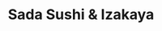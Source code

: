 ---
layout: place
title: "Sada Sushi & Izakaya"
permalink: /oregon/corvallis/sada-sushi-izakaya.html
stateAbbr: OR
stateName: Oregon
cityName: Corvallis
seo:
  name: "Sada Sushi & Izakaya"
  type: Restaurant
  links: http://www.sadasushi.com/
description: "Looking for sushi in Corvallis, Oregon? Check out Sada Sushi & Izakaya for a delightful Japanese dining experience. Enjoy a variety of sushi and other dishes..."
place_id: ChIJrzQgg-tAwFQR-DA93mEWa4E
photos:
  - name: >-
      places/ChIJrzQgg-tAwFQR-DA93mEWa4E/photos/AeeoHcJoOV_bl3i_BuhUKuTXLI2uBkniLDqGvjKHgx5yRbztP7All6jC54tdd12lTVn0Qb3q-YEGHKYqc2xgjsn-4a0EYUU_GBzSgkmY4KZVO4aYUpVS56P8jlqRY6b0xVQCZUFjUuYmeKucaGNwEWD2GiQIz1eyvnSpmmsgtcnlB_SVQ2FQcu3mffE7Kz3vAzpje4r4pDbB8XNWUXK7Wy5LavrHeNpXV93XOBE5OovI_N-cLgOubS1zfmOn2uEjQxh81_o8oLNoYE9VjPJsMeEGeTbn_GAUBX9HC_NQt6ygjYZQC86wAnB7OaZyD9aHwxf0I13PO333o7so8sPX0mhyL7XodHZPBTqCmh-bMjpSVmFpzS264kql1SpInZoLw4gLyda9T6Z-3TNHENurQE-0gXdjdq7A_-oQskHXzZYl5Tk
    widthPx: 4000
    heightPx: 3000
    authorAttributions:
      - displayName: Blake McKinley
        uri: https://maps.google.com/maps/contrib/111435210179126320713
        photoUri: >-
          https://lh3.googleusercontent.com/a-/ALV-UjXOzDkajoDWx0e1avFNwKMNdWHVsT9egjcNjJGXAGRv5Xe6a9w=s100-p-k-no-mo
    flagContentUri: >-
      https://www.google.com/local/imagery/report/?cb_client=maps_api_places.places_api&image_key=!1e10!2sCIHM0ogKEICAgICd6PWtIg&hl=en-US
    googleMapsUri: >-
      https://www.google.com/maps/place//data=!3m4!1e2!3m2!1sCIHM0ogKEICAgICd6PWtIg!2e10!4m2!3m1!1s0x54c040eb832034af:0x816b1661de3d30f8
  - name: >-
      places/ChIJrzQgg-tAwFQR-DA93mEWa4E/photos/AeeoHcIDBc00hKsZ-zjAbUqWvIPMiZTcVc0rhU42EVUMk2SdaABw2FCNk3bwoksp95iOYwRAhMdXjR3FgdiFJAP4IYG2EaUznjXcqaULun6mldoREfUrDUMmlXLGp031RnSOwaZe22gPixrjD4Q8_p67JNKdhCyJOw4rQF1pO2zcowX68FxZl-r8tHX9fkwsRkzJnKSji9whaYhd4c-VVUKyU8wtjt80AkjBG2URYoBVzyXSOjwKSpWlFYbT8EYSVxz8uksnBnHgpUFPesmmW1kIA5c5L8McIA0OmlenJWk6gcvl9O-NTh_8ISCmQO15x9lQFV3fAbvMbYjW37drwsBCe3F_qTQHQqzw-4hIRozLnrATndEjq47DSRiDi0H-36x6yeNRgt67AOlCs3tpHkViByiMAph4DJvtUbVDCQlqOHMhyw
    widthPx: 3385
    heightPx: 1580
    authorAttributions:
      - displayName: Jean Whitney
        uri: https://maps.google.com/maps/contrib/118224968689659280333
        photoUri: >-
          https://lh3.googleusercontent.com/a-/ALV-UjVPPzv7fa1nSST-QbNOf88J0dfTmT-6aFUqlALBBm5JQXyOfQNY=s100-p-k-no-mo
    flagContentUri: >-
      https://www.google.com/local/imagery/report/?cb_client=maps_api_places.places_api&image_key=!1e10!2sCIHM0ogKEICAgID2nNuNIA&hl=en-US
    googleMapsUri: >-
      https://www.google.com/maps/place//data=!3m4!1e2!3m2!1sCIHM0ogKEICAgID2nNuNIA!2e10!4m2!3m1!1s0x54c040eb832034af:0x816b1661de3d30f8
  - name: >-
      places/ChIJrzQgg-tAwFQR-DA93mEWa4E/photos/AeeoHcKEg5EhExGh-6_wKC_6IckOO0Ij0QxEpCO9lbueerchfQ9fsbNC0U73Mw9AB-NPiGXBnh5O2_S-uvwcQ8W7j9CdGwR0OwAJ8O4djTDj6ViQZWdyjekkZTZ-OKL1tZh5OAfHh8fsmV9gzMoibAJiDmernwDZvZRLkCLdpuopSuV4bI_Mkwszopgq6NBnSP90KiC-6w7Ou-vNgrLhECWMcCVP_kbP_gx8cuRfqZFl4dTYYUPjxWQX7RJ5vl9Ysg8r64u-PSMF7YtF5TunLLDlUJ2Bg6Eue3ypmik7QMS8USyAvl2gJyT202ogF_2F_sEBXHkovI4trA7p6Jt-iPAF7A0jM3FXbl7lAJt1wPOVnCgEqtZJqq3yHWt34XNO-eewUWDYVXLGoSQ77CxXYXPR-JpAfWKA88YV5ey1bAqvRPwNug
    widthPx: 4000
    heightPx: 3000
    authorAttributions:
      - displayName: Blake McKinley
        uri: https://maps.google.com/maps/contrib/111435210179126320713
        photoUri: >-
          https://lh3.googleusercontent.com/a-/ALV-UjXOzDkajoDWx0e1avFNwKMNdWHVsT9egjcNjJGXAGRv5Xe6a9w=s100-p-k-no-mo
    flagContentUri: >-
      https://www.google.com/local/imagery/report/?cb_client=maps_api_places.places_api&image_key=!1e10!2sCIHM0ogKEICAgIDnpfC3XQ&hl=en-US
    googleMapsUri: >-
      https://www.google.com/maps/place//data=!3m4!1e2!3m2!1sCIHM0ogKEICAgIDnpfC3XQ!2e10!4m2!3m1!1s0x54c040eb832034af:0x816b1661de3d30f8
  - name: >-
      places/ChIJrzQgg-tAwFQR-DA93mEWa4E/photos/AeeoHcLbuRsqcPBr41P_WIcwE9VA1lwjz9l9VDQolk4Tk_qWvJRy31_YeXnD2gtZsdct229M9BZlNQlek1Dve64I-RiMvwSf16vSQcrYsD4e9U35kxH4Kgc9FiPRF0C1bnMvV9yh_Wzwv0ND4sFPLjJq3sg__1wnd684ztoMtfd2x4jWKS3sq9A_R7CRKZYSZuaiKG_ioShuLY1LhyjmOQFtbmvypWfYCh5CQTN1ycs7n03n7eMJZ8CSejN7F7e5qQJ7i1YD69X0hlPde-pMD_mODigpPCvPSo3nuN6j-zQGrWNNOxnb8vzl_-G27qdPYsa0GEq6csCDXMBHIZw7Q1TTGwXZtO-2WRPkXqfw9sIgMeGEeWYdQIScpOHF2zn0j2LRVbhuuVJBNyNs0OQtww62HgVnw28haF4pM8lQadySiuDIOuIT
    widthPx: 4800
    heightPx: 3600
    authorAttributions:
      - displayName: Alexandra M. Avila
        uri: https://maps.google.com/maps/contrib/116300886328885147411
        photoUri: >-
          https://lh3.googleusercontent.com/a-/ALV-UjX_EQssYJyj2dT4UMr_faayHuHeut_8jq6DFiJUWx92M62yJFOa=s100-p-k-no-mo
    flagContentUri: >-
      https://www.google.com/local/imagery/report/?cb_client=maps_api_places.places_api&image_key=!1e10!2sCIHM0ogKEICAgIDjjbmJzgE&hl=en-US
    googleMapsUri: >-
      https://www.google.com/maps/place//data=!3m4!1e2!3m2!1sCIHM0ogKEICAgIDjjbmJzgE!2e10!4m2!3m1!1s0x54c040eb832034af:0x816b1661de3d30f8
  - name: >-
      places/ChIJrzQgg-tAwFQR-DA93mEWa4E/photos/AeeoHcJeRyJiY4s7zu7I-VBM_PFEH4fAJ8UUlcGPDaJQyUcwEmlwGQWobzV62LmjnjQxlWq4i0mAE0Tqr2zOkAUR5lvSmopaPWi1Bg4eodPMILr5h5nxjkSvBQY9eSMnJnUg4zSzTEqjrti3IIKvrD-PldUbSSREeQks1QVs1pOAXYbiD8OQ1a8lRkoNAgwRJKre56BLdXqIxuQiWxZArG__b9DM20_1WX0d2QnlIM-5GklDJGrWpFgPLCQfTcBOY-Gq2_j3PPZML5g2WCWk2Z7cgn_WYF0epEIoqVEvUJwlJKaHvFxuR99fuT9uGUk1cUJr5er7xdbs3sRN23DFhaHOqa5RN51xcAGzb1vi1VvKiuR7-3dRleDBZstaqP3IThVgW-NL9-hQultkLz4Bh5x1u_UetO5y50qiUECHK2dMGy6oznAt
    widthPx: 4032
    heightPx: 3024
    authorAttributions:
      - displayName: Blake McKinley
        uri: https://maps.google.com/maps/contrib/111435210179126320713
        photoUri: >-
          https://lh3.googleusercontent.com/a-/ALV-UjXOzDkajoDWx0e1avFNwKMNdWHVsT9egjcNjJGXAGRv5Xe6a9w=s100-p-k-no-mo
    flagContentUri: >-
      https://www.google.com/local/imagery/report/?cb_client=maps_api_places.places_api&image_key=!1e10!2sCIHM0ogKEICAgID-zKHMtgE&hl=en-US
    googleMapsUri: >-
      https://www.google.com/maps/place//data=!3m4!1e2!3m2!1sCIHM0ogKEICAgID-zKHMtgE!2e10!4m2!3m1!1s0x54c040eb832034af:0x816b1661de3d30f8
  - name: >-
      places/ChIJrzQgg-tAwFQR-DA93mEWa4E/photos/AeeoHcJAhH0pGydItLGeluQJiKisrlQs1-0nFTfPcTWxqXuaVJQQCVSZG2ciN7AMnD0V0i05AyIbyj_T4xRHI2sNYHwYnQGzHNtTCXuzfOFVAFiXEetnJardvdoyNFQ48Om5ZxFhfS2Mpg1RsfbEm5DyEdllBbnnHRXkKsvZVZ2vaqCfCk1Es4H3EYROKbYlObU4FqQHRttQY4gwwvzKlB4F_vYVwunNfZZBf2SNjfyzbBZwdVi9dw6yYe7uStIacWhVfIw0wPcngP0DS_67qRYKf34knICiqMuGOnSnXOVGK7KU1NIxbf2JkwUaahkL9wvM4-6FScKufZU4syx_bIdAtvHaYpfXWzWyzN8m1DUKf7Mbi7BZS5zrBVnEF26n0JPpxPiGNz35aKvfW6d-rdX7syowEkHLGiPRBWYVfzWonTXnrgi3
    widthPx: 2160
    heightPx: 2880
    authorAttributions:
      - displayName: Jay C
        uri: https://maps.google.com/maps/contrib/100936784912665487297
        photoUri: >-
          https://lh3.googleusercontent.com/a-/ALV-UjU6slnprB3ysnshAGHMDy3lCZOvvLq95doGSHsRXHa8kBXwu3pP=s100-p-k-no-mo
    flagContentUri: >-
      https://www.google.com/local/imagery/report/?cb_client=maps_api_places.places_api&image_key=!1e10!2sCIHM0ogKEICAgIC2ssel9gE&hl=en-US
    googleMapsUri: >-
      https://www.google.com/maps/place//data=!3m4!1e2!3m2!1sCIHM0ogKEICAgIC2ssel9gE!2e10!4m2!3m1!1s0x54c040eb832034af:0x816b1661de3d30f8
  - name: >-
      places/ChIJrzQgg-tAwFQR-DA93mEWa4E/photos/AeeoHcI7YxvBUyfhZhC5Sby3JTQl_Am9oWR2a3U1KNdAUqD2wYOymUH_WQF25unjbVzy9VH560Cm-D3liVG4rOU94fK7hGbG8A1BvdDVxY9OVDscsuLsSyyyPpYqjiam0FYSAztVQIjOvNCXtPpla6UOoZBM_kL9yRmeIoVihsDIman1SB95wSFGY8Bq8IiPDCmEw2fDjOJe0tzbbaQ6_yoGjI0mja5sL_bD-ClayltrxIMRnm6_OeFop_OezgPZf7ZDiBQ_9XZfAH5Us2Yqw8El_RcZ30_OR1E7BIif1YNk9TDrO98G6fGPjj5J1LcyVEvxFUjtmQ0CbJsz9Ec-Q1Z1GsI9Kl-ANCfuMrQZ_kfKPEYqM4KLz_daI8Jb51zU1qm0RnttbEREVt2V6R2LXHC7aRALRY-gisCvWW2RzICGxUM8uHno
    widthPx: 4032
    heightPx: 3024
    authorAttributions:
      - displayName: Catelin Ward
        uri: https://maps.google.com/maps/contrib/111232197365187499725
        photoUri: >-
          https://lh3.googleusercontent.com/a/ACg8ocIa4JdiwiMC_Lj0nyjdUBoo_CANWR0KyWirWGVPWEBxr_2HA1JN=s100-p-k-no-mo
    flagContentUri: >-
      https://www.google.com/local/imagery/report/?cb_client=maps_api_places.places_api&image_key=!1e10!2sCIHM0ogKEICAgICu7Jv4jgE&hl=en-US
    googleMapsUri: >-
      https://www.google.com/maps/place//data=!3m4!1e2!3m2!1sCIHM0ogKEICAgICu7Jv4jgE!2e10!4m2!3m1!1s0x54c040eb832034af:0x816b1661de3d30f8
  - name: >-
      places/ChIJrzQgg-tAwFQR-DA93mEWa4E/photos/AeeoHcKlF1udtlHnk-r8ixV4Qvj0ITGxiqrI3vq1CI_ic3wDKLt7uiUurumf1X4LZYOWkHDEwMNIVTwQi3N9SFjqW0e87LC0m5mBz4wudQPR1NIeOPZxPbOvy1rtr_PUcfO2Pmr3H5HfBvsvVMTgeNu1aECUY390cKRCQUl2-ECVZqP7TT-Bl1K675keQbA-UNkGtepREVXu2UUFEBRw35XRbcXFPXxxsaVxfoSxe4ji4ggd9AQg5mBl2-4Rp1AWOWtrreaWWb9m5-L2i5RpT1-ELv-l4v4An8nW9PPvYpqtJ4bv22tf5AJFxar5AYqrfkO50Ye0s8CoqSJnN2bYfHJ9NFSKWlOap9F_lCTwQBKuCeWegXcQ8QI3YBNkVOsIxLngd_HAARSn11VFdaY1iY1CAbddpgXho_X5W--y1m5bJUYJ-cP6
    widthPx: 4000
    heightPx: 3000
    authorAttributions:
      - displayName: Blake McKinley
        uri: https://maps.google.com/maps/contrib/111435210179126320713
        photoUri: >-
          https://lh3.googleusercontent.com/a-/ALV-UjXOzDkajoDWx0e1avFNwKMNdWHVsT9egjcNjJGXAGRv5Xe6a9w=s100-p-k-no-mo
    flagContentUri: >-
      https://www.google.com/local/imagery/report/?cb_client=maps_api_places.places_api&image_key=!1e10!2sCIHM0ogKEICAgICd6OWb2QE&hl=en-US
    googleMapsUri: >-
      https://www.google.com/maps/place//data=!3m4!1e2!3m2!1sCIHM0ogKEICAgICd6OWb2QE!2e10!4m2!3m1!1s0x54c040eb832034af:0x816b1661de3d30f8
  - name: >-
      places/ChIJrzQgg-tAwFQR-DA93mEWa4E/photos/AeeoHcL_vQkbSofEWNUIrvOKJpZeJeNfMFl5mhp6FasFtXUH7SIlP08ynnPYGjfHqXOEJe0ZcmoCPcKR0JqlezudD3_R2dFZl6ZjE_VfMLIlalN9lhwfkc_7jnLLx5t2G_hO1b0AcWngW_t0Jczheta4KhX7VJfuZj-n7hxgAnYzazdSjxPArP6xvVZ9nwpgShFxnQB7LAeBUiCmXVGFu3DoJWxr7_TEp92G_lLi9__tyZkGyQTVct7qA9A0K-Y_e3X7vKorBKJTvc5UI6TzQSjDFsOft7myro4Wfyc9i1FgS9zjsHGjHE9vjCsiVUh_nT4KQcye4o5IKpteHjzHc99os4XHzgI9Jd75OqEfN-wUKyjBAz6yEad2lecKxB4QCuqGXFq-QVMrHqkUlvnp6N7PT2T14lY4Ag4HEEe_aP0xa1mm0w
    widthPx: 3000
    heightPx: 4000
    authorAttributions:
      - displayName: 김건호
        uri: https://maps.google.com/maps/contrib/116402566434546340665
        photoUri: >-
          https://lh3.googleusercontent.com/a/ACg8ocLzYX0OPevojxxyCaC1xKKchdeaiEj9ZV5_9HS7EtuHZVgmHA=s100-p-k-no-mo
    flagContentUri: >-
      https://www.google.com/local/imagery/report/?cb_client=maps_api_places.places_api&image_key=!1e10!2sCIHM0ogKEICAgID3wejYOA&hl=en-US
    googleMapsUri: >-
      https://www.google.com/maps/place//data=!3m4!1e2!3m2!1sCIHM0ogKEICAgID3wejYOA!2e10!4m2!3m1!1s0x54c040eb832034af:0x816b1661de3d30f8
  - name: >-
      places/ChIJrzQgg-tAwFQR-DA93mEWa4E/photos/AeeoHcJxxJgSe5U_mYs947JnLUL63LkAnXKlpDQXEdBk5MYwVg74qElIy24zV1WNCpJNEqrbqzKOQA5nTngmTTBtp-7eLTX_1ptvms-yi5niMInuzf_UVKdN2hO4T6C_wqFnXvHs_V9y9KmcqgZj6nja8to6F9PQ_aN9Gtf6Zr_aSq3Zsa5uBzOvq88jZMug3eb0LTyO35EjJt6itr718cpppmbxQ-xJYkb7o8gK5fPv68WHukwy9IFFeRADlZ7qZsIxr376csCwfYDC3bxUB8iyNl-h-YaHu2EvcXTPWkF1SRdFX2lswp_s1V91eKzA2VQF3QpSRwRT3q4sQFW40d76JYLNhzszSNiZiOTnHEX1k6vO7aA73gvXtqfrFTXlMCZm0mgjkEW3j3fIrAiUTNWzHodbW4qNNfYVjZUph1pohe5jBw
    widthPx: 4000
    heightPx: 3000
    authorAttributions:
      - displayName: Blake McKinley
        uri: https://maps.google.com/maps/contrib/111435210179126320713
        photoUri: >-
          https://lh3.googleusercontent.com/a-/ALV-UjXOzDkajoDWx0e1avFNwKMNdWHVsT9egjcNjJGXAGRv5Xe6a9w=s100-p-k-no-mo
    flagContentUri: >-
      https://www.google.com/local/imagery/report/?cb_client=maps_api_places.places_api&image_key=!1e10!2sCIHM0ogKEICAgICd6OWSXw&hl=en-US
    googleMapsUri: >-
      https://www.google.com/maps/place//data=!3m4!1e2!3m2!1sCIHM0ogKEICAgICd6OWSXw!2e10!4m2!3m1!1s0x54c040eb832034af:0x816b1661de3d30f8
address: 151 NW Monroe Ave, Corvallis, OR 97330, USA
street: 151 NW Monroe Ave
city: Corvallis
state: OR
zip: '97330'
country: USA
neighborhood: null
latitude: '44.564167'
longitude: '-123.258889'
accessibility_options:
  wheelchairAccessibleParking: true
  wheelchairAccessibleEntrance: true
  wheelchairAccessibleRestroom: true
  wheelchairAccessibleSeating: true
business_status: OPERATIONAL
name: Sada Sushi & Izakaya
google_maps_links:
  directionsUri: >-
    https://www.google.com/maps/dir//''/data=!4m7!4m6!1m1!4e2!1m2!1m1!1s0x54c040eb832034af:0x816b1661de3d30f8!3e0
  placeUri: https://maps.google.com/?cid=9325572062996934904
  writeAReviewUri: >-
    https://www.google.com/maps/place//data=!4m3!3m2!1s0x54c040eb832034af:0x816b1661de3d30f8!12e1
  reviewsUri: >-
    https://www.google.com/maps/place//data=!4m4!3m3!1s0x54c040eb832034af:0x816b1661de3d30f8!9m1!1b1
  photosUri: >-
    https://www.google.com/maps/place//data=!4m3!3m2!1s0x54c040eb832034af:0x816b1661de3d30f8!10e5
primary_type: Sushi Restaurant
opening_hours:
  regular: null
  current: null
secondary_opening_hours:
  regular:
    weekdayDescriptions: null
    type: null
  current:
    weekdayDescriptions: null
    type: null
phone: (541) 286-4093
price_level: PRICE_LEVEL_MODERATE
price_range: $20 &ndash; $30
rating: '4.5'
rating_count: 668
website: http://www.sadasushi.com/
reviews: null
parking_options: null
payment_options: null
allow_dogs: null
curbside_pickup: null
delivery: null
dine_in: null
good_for_children: null
good_for_groups: null
good_for_sports: null
live_music: null
menu_for_children: null
outdoor_seating: null
reservable: null
restroom: null
serves_beer: null
serves_breakfast: null
serves_brunch: null
serves_cocktails: null
serves_coffee: null
serves_dinner: null
serves_dessert: null
serves_lunch: null
serves_vegetarian_food: null
serves_wine: null
takeout: null
summary: null

---